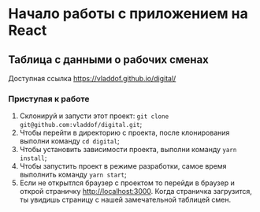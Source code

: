 # Начало работы с приложением на React

## Таблица с данными о рабочих сменах

Доступная ссылка https://vladdof.github.io/digital/
&nbsp;
&nbsp;
### Приступая к работе

1. Склонируй и запусти этот проект: `git clone git@github.com:vladdof/digital.git`;
2. Чтобы перейти в директорию с проекта, после клонирования выполни команду `cd digital`;
3. Чтобы установить зависимости проекта, выполни команду `yarn install`;
4. Чтобы запустить проект в режиме разработки, самое время выполнить  команду `yarn start`;
5. Если не открытлся браузер с проектом то перейди в браузер и открой страничку [http://localhost:3000](http://localhost:3000). Когда страничка загрузится, ты увидишь страницу с нашей замечательной таблицей смен.

